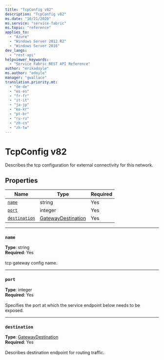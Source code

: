 ```yaml
---
title: "TcpConfig v82"
description: "TcpConfig v82"
ms.date: "10/21/2020"
ms.service: "service-fabric"
ms.topic: "reference"
applies_to: 
  - "Azure"
  - "Windows Server 2012 R2"
  - "Windows Server 2016"
dev_langs: 
  - "rest-api"
helpviewer_keywords: 
  - "Service Fabric REST API Reference"
author: "erikadoyle"
ms.author: "edoyle"
manager: "gwallace"
translation.priority.mt: 
  - "de-de"
  - "es-es"
  - "fr-fr"
  - "it-it"
  - "ja-jp"
  - "ko-kr"
  - "pt-br"
  - "ru-ru"
  - "zh-cn"
  - "zh-tw"
---
```

# TcpConfig v82

Describes the tcp configuration for external connectivity for this network.

## Properties
| Name | Type | Required |
| --- | --- | --- |
| [`name`](#name) | string | Yes |
| [`port`](#port) | integer | Yes |
| [`destination`](#destination) | [GatewayDestination](sfclient-v82-model-gatewaydestination.md) | Yes |

____
### `name`
__Type__: string <br/>
__Required__: Yes<br/>
<br/>
tcp gateway config name.

____
### `port`
__Type__: integer <br/>
__Required__: Yes<br/>
<br/>
Specifies the port at which the service endpoint below needs to be exposed.

____
### `destination`
__Type__: [GatewayDestination](sfclient-v82-model-gatewaydestination.md) <br/>
__Required__: Yes<br/>
<br/>
Describes destination endpoint for routing traffic.
